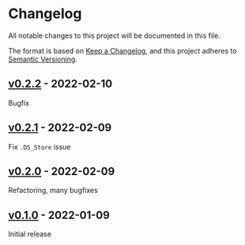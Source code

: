 # Changelog

All notable changes to this project will be documented in this file.

The format is based on [Keep a Changelog](https://keepachangelog.com/en/1.0.0/),
and this project adheres to [Semantic Versioning](https://semver.org/spec/v2.0.0.html).

## [v0.2.2] - 2022-02-10

Bugfix

## [v0.2.1] - 2022-02-09

Fix `.DS_Store` issue

## [v0.2.0] - 2022-02-09

Refactoring, many bugfixes

## [v0.1.0] - 2022-01-09

Initial release

[v0.2.2]: https://github.com/BodenmillerGroup/napari-imc/compare/v0.2.1...v0.2.2
[v0.2.1]: https://github.com/BodenmillerGroup/napari-imc/compare/v0.2.0...v0.2.1
[v0.2.0]: https://github.com/BodenmillerGroup/napari-imc/compare/v0.1.0...v0.2.0
[v0.1.0]: https://github.com/BodenmillerGroup/immucann-roi/releases/tag/v0.1.0
